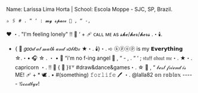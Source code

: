 Name: Larissa Lima Horta | School: Escola Moppe - SJC, SP, Brazil. 
    
    ✰ 🖇️ # . “ ‘ : 𝓶𝔂 𝓼𝓹𝓪𝓬𝓮 🥡 , “ -,
 ♥ ・. "I'm feeling lonely" !!  🏹 
 ‘ + 🩹 ᴄᴀʟʟ ᴍᴇ ᴀs 𝓼𝓱𝓮/𝓱𝓮𝓻/𝓱𝓮𝓻𝓼 .・🕯️.
 * { 🥄 𝑔𝑜𝑜𝒹 𝒶𝓉 𝓂𝒶𝓉𝒽 𝒶𝓃𝒹 𝓇𝑜𝒷𝓁𝑜𝓍 ★・.
🕯️}・. ➪ ⓚⓟⓞⓟ is my 𝗘𝘃𝗲𝗿𝘆𝘁𝗵𝗶𝗻𝗴 ☆.・• 🎧 
 ☆ . ・ • 🤍 “i'm no f-ing angel 🦴 , “  - ,
          . “ ‘ ;  𝔰𝔱𝔲𝔣𝔣 𝔞𝔟𝔬𝔲𝔱 𝔪𝔢・.
         ★・. capricorn ・.  !!  🏹
     { 🐇 }꒦꒷ #draw&dance&games・. ☆
     🥡 , “ 𝒷ℯ𝓈𝓉 𝒻𝓇𝒾ℯ𝓃𝒹 𝒾𝓈 ME! 🩹 + *
     🕊 . • #(something) 𝚏𝚘𝚛𝚕𝚒𝚏𝚎 🖊 ・.
     @lalla82 𝕠𝕟 𝕣𝕠𝕓𝕝𝕠𝕩 ----- 𝒢ℴℴ𝒹𝒷𝓎ℯ!
